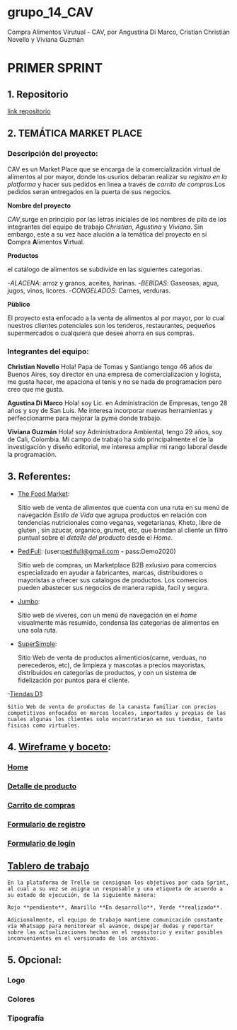 # grupo_14_CAV

Compra Alimentos Virutual - CAV, por Angustina Di Marco, Cristian Christian Novello y Viviana Guzmán

# PRIMER SPRINT

## 1. Repositorio

[link repositorio](https://github.com/VivianaGuzmanBuritica/grupo_14_CAV.git)

## 2. TEMÁTICA MARKET PLACE

### Descripción del proyecto:

CAV es un Market Place que se encarga de la comercialización virtual de alimentos al por mayor, donde los usurios debaran realizar su *registro en la platforma* y hacer sus pedidos en linea a través de *carrito de compras*.Los pedidos seran entregados en la puerta de sus negocios.

**Nombre del proyecto**

*CAV*,surge en principio por las letras iniciales de los nombres de pila de los integrantes del equipo de trabajo *Christian*, *Agustina* y *Viviana*. Sin embargo, este a su vez hace alución a la temática del proyecto en sí **C**ompra **A**limentos **V**irtual.

**Productos**

el catálogo de alimentos se subdivide en las siguientes categorias. 

-*ALACENA*: arroz y granos, aceites, harinas.
-*BEBIDAS*: Gaseosas, agua, jugos, vinos, licores.
-*CONGELADOS*: Carnes, verduras.

**Püblico**

El proyecto esta enfocado a la venta de alimentos al por mayor, por lo cual nuestros clientes potenciales son los tenderos, restaurantes, pequeños supermercados o cualquiera que desee ahorra en sus compras.

### Integrantes del equipo:

**Christian Novello**
Hola! Papa de Tomas y Santiango tengo 46 años de Buenos Aires, soy director en una empresa de comercializacion y logista, me gusta hacer, me apaciona el tenis y no se nada de programacion pero creo que me gusta.

**Agustina Di Marco**
Hola! soy Lic. en Administración de Empresas, tengo 28 años y soy de San Luis. Me interesa incorporar nuevas herramientas y perfeccionarme para mejorar la pyme donde trabajo.

**Viviana Guzmán**
Hola! soy Administradora Ambiental, tengo 29 años, soy de Cali, Colombia. Mi campo de trabajo ha sido principalmente el de la investigación y diseño editorial, me interesa ampliar mi rango laboral desde la programación.  

## 3. Referentes:

- [The Food Market](https://www.thefoodmarket.com.ar/?gclid=Cj0KCQjwsqmEBhDiARIsANV8H3absXyQIASkqRP6TDOB8uSKgw42dQ74nBD5PabmPetK_WUtepctMmUaAvlcEALw_wcB):

    Sitio web de venta de alimentos que cuenta con una ruta en su menú de navegación *Estilo de Vida* que agrupa productos en relación con tendencias nutricionales como veganas, vegetarianas, Kheto, libre de gluten , sin azucar, organico, grumet, etc, que brindan al cliente un filtro puntual sobre el *detalle del producto* desde el *Home*.

- [PediFull](http://pedifull.com): (user:pedifull@gmail.com - pass:Demo2020)

    Sitio web de compras, un Marketplace B2B exlusivo para comercios especializado en ayudar a fabricantes, marcas, distribuidores o mayoristas a ofrecer sus catalogos de productos. Los comercios pueden abastecer sus negocios de manera rapida, facil y segura. 

- [Jumbo](https://www.tiendasjumbo.co/):

    Sitio web de viveres, con un menú de navegación en el *home* visualmente más resumido, condensa las categorias de alimentos en una sola ruta.

- [SuperSimple](https://supersimplemayorista.com/):

    Sitio Web de venta de productos alimenticios(carne, verduas, no perecederos, etc), de limpieza y mascotas a precios mayoristas, distribuidos en categorías de productos, y con un sistema de fidelización por puntos para el cliente.

-[Tiendas D1](https://d1.com.co/):

    Sitio Web de venta de productos de la canasta familiar con precios competitivos enfocados en marcas locales, importados y propias de las cuales algunas los clientes solo encontrataran en sus tiendas, tanto fisicas como virtuales.

## 4. [Wireframe y boceto](https://marvelapp.com/prototype/14hc6ji9):

### [Home](https://marvelapp.com/project/5656722/screen/79279061)
### [Detalle de producto](https://marvelapp.com/project/5656722/screen/79280263)
### [Carrito de compras](https://marvelapp.com/prototype/14hc6ji9/screen/79336783)
### [Formulario de registro](https://marvelapp.com/prototype/14hc6ji9/screen/79310649)
### [Formulario de login](https://marvelapp.com/project/5656722/screen/79280284)

## [Tablero de trabajo](https://trello.com/invite/b/sJJz2mD1/48ff84c7e1b25237442df967e7f65f51/cav)

    En la plataforma de Trello se consignan los objetivos por cada Sprint, al cual a su vez se asigna un resposable y una etiqueta de acuerdo a su estado de ejecución, de la siguiente manera:

    Rojo **pendiente**, Amarillo **En desarrollo**, Verde **realizado**.

    Adicionalmente, el equipo de trabajo mantiene comunicación constante vía Whatsapp para monitorear el avance, despejar dudas y reportar sobre las actualizaciones hechas en el repositorio y evitar posibles inconvenientes en el versionado de los archivos. 

## 5. Opcional:
### Logo
### Colores
### Tipografía
